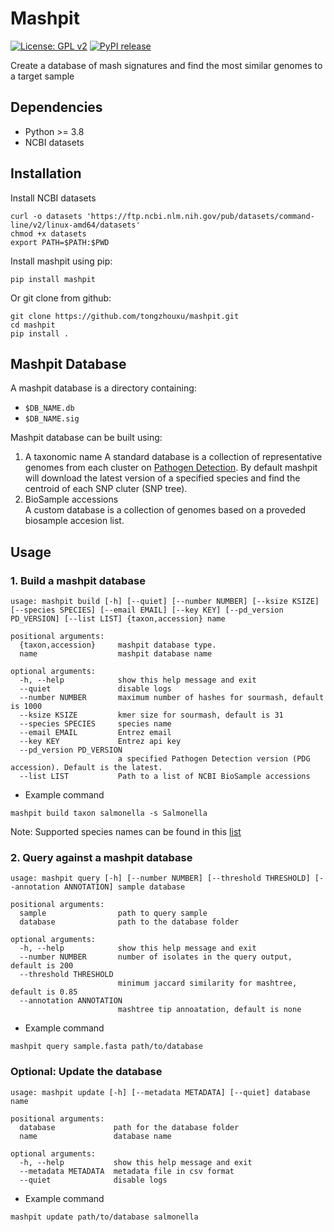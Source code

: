 # Mashpit
[![License: GPL v2](https://img.shields.io/badge/License-GPL_v2-blue.svg)](https://www.gnu.org/licenses/old-licenses/gpl-2.0.en.html)
[![PyPI release](https://img.shields.io/pypi/v/mashpit)](https://pypi.python.org/pypi/mashpit/)

Create a database of mash signatures and find the most similar genomes to a target sample 

## Dependencies

- Python >= 3.8
- NCBI datasets

## Installation
Install NCBI datasets
```
curl -o datasets 'https://ftp.ncbi.nlm.nih.gov/pub/datasets/command-line/v2/linux-amd64/datasets'
chmod +x datasets
export PATH=$PATH:$PWD
```

Install mashpit using pip:
  ```
  pip install mashpit
  ```
Or git clone from github:
  ```
  git clone https://github.com/tongzhouxu/mashpit.git
  cd mashpit
  pip install . 
  ```

## Mashpit Database

A mashpit database is a directory containing:
- `$DB_NAME.db`
- `$DB_NAME.sig`

Mashpit database can be built using:

1. A taxonomic name 
   A standard database is a collection of representative genomes from each cluster on [Pathogen Detection](https://www.ncbi.nlm.nih.gov/pathogens). By default mashpit will download the latest version of a specified species and find the centroid of each SNP cluter (SNP tree).
2. BioSample accessions  
   A custom database is a collection of genomes based on a proveded biosample accesion list.

## Usage

### 1. Build a mashpit database
```
usage: mashpit build [-h] [--quiet] [--number NUMBER] [--ksize KSIZE] [--species SPECIES] [--email EMAIL] [--key KEY] [--pd_version PD_VERSION] [--list LIST] {taxon,accession} name

positional arguments:
  {taxon,accession}     mashpit database type.
  name                  mashpit database name

optional arguments:
  -h, --help            show this help message and exit
  --quiet               disable logs
  --number NUMBER       maximum number of hashes for sourmash, default is 1000
  --ksize KSIZE         kmer size for sourmash, default is 31
  --species SPECIES     species name
  --email EMAIL         Entrez email
  --key KEY             Entrez api key
  --pd_version PD_VERSION
                        a specified Pathogen Detection version (PDG accession). Default is the latest.
  --list LIST           Path to a list of NCBI BioSample accessions
```
- Example command
```
mashpit build taxon salmonella -s Salmonella
```

Note: Supported species names can be found in this [list](https://ftp.ncbi.nlm.nih.gov/pathogen/Results/)

### 2. Query against a mashpit database
```
usage: mashpit query [-h] [--number NUMBER] [--threshold THRESHOLD] [--annotation ANNOTATION] sample database

positional arguments:
  sample                path to query sample
  database              path to the database folder

optional arguments:
  -h, --help            show this help message and exit
  --number NUMBER       number of isolates in the query output, default is 200
  --threshold THRESHOLD
                        minimum jaccard similarity for mashtree, default is 0.85
  --annotation ANNOTATION
                        mashtree tip annoatation, default is none
```
- Example command
```
mashpit query sample.fasta path/to/database
```
### Optional: Update the database
```
usage: mashpit update [-h] [--metadata METADATA] [--quiet] database name

positional arguments:
  database             path for the database folder
  name                 database name

optional arguments:
  -h, --help           show this help message and exit
  --metadata METADATA  metadata file in csv format
  --quiet              disable logs
  ```
- Example command
```
mashpit update path/to/database salmonella
```
